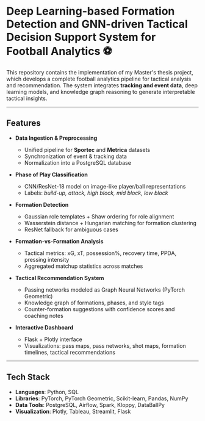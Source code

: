 # Deep Learning-based Formation Detection and GNN-driven Tactical Decision Support System for Football Analytics ⚽

This repository contains the implementation of my Master's thesis project, which develops a complete football analytics pipeline for tactical analysis and recommendation. The system integrates **tracking and event data**, deep learning models, and knowledge graph reasoning to generate interpretable tactical insights.

---

## Features

- **Data Ingestion & Preprocessing**
  - Unified pipeline for **Sportec** and **Metrica** datasets
  - Synchronization of event & tracking data
  - Normalization into a PostgreSQL database

- **Phase of Play Classification**
  - CNN/ResNet-18 model on image-like player/ball representations
  - Labels: *build-up, attack, high block, mid block, low block*

- **Formation Detection**
  - Gaussian role templates + Shaw ordering for role alignment
  - Wasserstein distance + Hungarian matching for formation clustering
  - ResNet fallback for ambiguous cases

- **Formation-vs-Formation Analysis**
  - Tactical metrics: xG, xT, possession%, recovery time, PPDA, pressing intensity
  - Aggregated matchup statistics across matches

- **Tactical Recommendation System**
  - Passing networks modeled as Graph Neural Networks (PyTorch Geometric)
  - Knowledge graph of formations, phases, and style tags
  - Counter-formation suggestions with confidence scores and coaching notes

- **Interactive Dashboard**
  - Flask + Plotly interface
  - Visualizations: pass maps, pass networks, shot maps, formation timelines, tactical recommendations

---

## Tech Stack

- **Languages**: Python, SQL  
- **Libraries**: PyTorch, PyTorch Geometric, Scikit-learn, Pandas, NumPy  
- **Data Tools**: PostgreSQL, Airflow, Spark, Kloppy, DataBallPy  
- **Visualization**: Plotly, Tableau, Streamlit, Flask  

